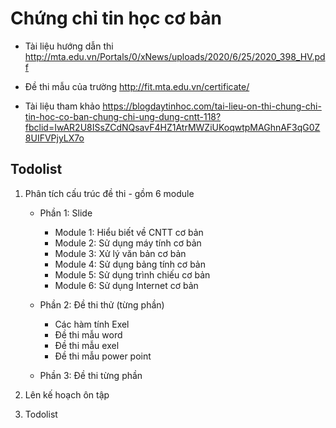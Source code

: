 # Chứng chỉ tin học cơ bản
- Tài liệu hướng dẫn thi http://mta.edu.vn/Portals/0/xNews/uploads/2020/6/25/2020_398_HV.pdf

- Đề thi mẫu của trường http://fit.mta.edu.vn/certificate/

- Tài liệu tham khảo https://blogdaytinhoc.com/tai-lieu-on-thi-chung-chi-tin-hoc-co-ban-chung-chi-ung-dung-cntt-118?fbclid=IwAR2U8ISsZCdNQsavF4HZ1AtrMWZiUKoqwtpMAGhnAF3qG0Z8UIFVPjyLX7o

## Todolist
1. Phân tích cấu trúc đề thi - gồm 6 module
    - Phần 1: Slide
        - Module 1: Hiểu biết về CNTT cơ bản
        - Module 2: Sử dụng máy tính cơ bản
        - Module 3: Xử lý văn bản cơ bản
        - Module 4: Sử dụng bảng tính cơ bản
        - Module 5: Sử dụng trình chiếu cơ bản
        - Module 6: Sử dụng Internet cơ bản

    - Phần 2: Đề thi thử (từng phần)
        - Các hàm tính Exel
        - Đề thi mẫu word
        - Đề thi mẫu exel
        - Đề thi mẫu power point
    - Phần 3: Đề thi từng phần
2. Lên kế hoạch ôn tập 

3. Todolist
